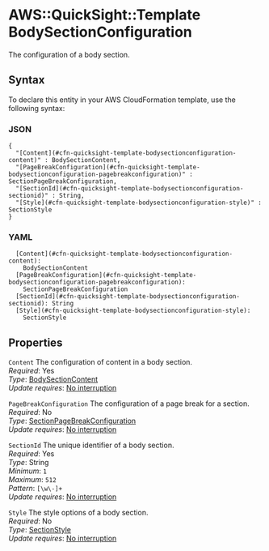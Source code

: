 # AWS::QuickSight::Template BodySectionConfiguration<a name="aws-properties-quicksight-template-bodysectionconfiguration"></a>

The configuration of a body section\.

## Syntax<a name="aws-properties-quicksight-template-bodysectionconfiguration-syntax"></a>

To declare this entity in your AWS CloudFormation template, use the following syntax:

### JSON<a name="aws-properties-quicksight-template-bodysectionconfiguration-syntax.json"></a>

```
{
  "[Content](#cfn-quicksight-template-bodysectionconfiguration-content)" : BodySectionContent,
  "[PageBreakConfiguration](#cfn-quicksight-template-bodysectionconfiguration-pagebreakconfiguration)" : SectionPageBreakConfiguration,
  "[SectionId](#cfn-quicksight-template-bodysectionconfiguration-sectionid)" : String,
  "[Style](#cfn-quicksight-template-bodysectionconfiguration-style)" : SectionStyle
}
```

### YAML<a name="aws-properties-quicksight-template-bodysectionconfiguration-syntax.yaml"></a>

```
  [Content](#cfn-quicksight-template-bodysectionconfiguration-content): 
    BodySectionContent
  [PageBreakConfiguration](#cfn-quicksight-template-bodysectionconfiguration-pagebreakconfiguration): 
    SectionPageBreakConfiguration
  [SectionId](#cfn-quicksight-template-bodysectionconfiguration-sectionid): String
  [Style](#cfn-quicksight-template-bodysectionconfiguration-style): 
    SectionStyle
```

## Properties<a name="aws-properties-quicksight-template-bodysectionconfiguration-properties"></a>

`Content`  <a name="cfn-quicksight-template-bodysectionconfiguration-content"></a>
The configuration of content in a body section\.  
*Required*: Yes  
*Type*: [BodySectionContent](aws-properties-quicksight-template-bodysectioncontent.md)  
*Update requires*: [No interruption](https://docs.aws.amazon.com/AWSCloudFormation/latest/UserGuide/using-cfn-updating-stacks-update-behaviors.html#update-no-interrupt)

`PageBreakConfiguration`  <a name="cfn-quicksight-template-bodysectionconfiguration-pagebreakconfiguration"></a>
The configuration of a page break for a section\.  
*Required*: No  
*Type*: [SectionPageBreakConfiguration](aws-properties-quicksight-template-sectionpagebreakconfiguration.md)  
*Update requires*: [No interruption](https://docs.aws.amazon.com/AWSCloudFormation/latest/UserGuide/using-cfn-updating-stacks-update-behaviors.html#update-no-interrupt)

`SectionId`  <a name="cfn-quicksight-template-bodysectionconfiguration-sectionid"></a>
The unique identifier of a body section\.  
*Required*: Yes  
*Type*: String  
*Minimum*: `1`  
*Maximum*: `512`  
*Pattern*: `[\w\-]+`  
*Update requires*: [No interruption](https://docs.aws.amazon.com/AWSCloudFormation/latest/UserGuide/using-cfn-updating-stacks-update-behaviors.html#update-no-interrupt)

`Style`  <a name="cfn-quicksight-template-bodysectionconfiguration-style"></a>
The style options of a body section\.  
*Required*: No  
*Type*: [SectionStyle](aws-properties-quicksight-template-sectionstyle.md)  
*Update requires*: [No interruption](https://docs.aws.amazon.com/AWSCloudFormation/latest/UserGuide/using-cfn-updating-stacks-update-behaviors.html#update-no-interrupt)